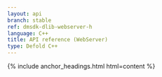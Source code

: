 ```yaml
---
layout: api
branch: stable
ref: dmsdk-dlib-webserver-h
language: C++
title: API reference (WebServer)
type: Defold C++
---
```

{% include anchor_headings.html html=content %}